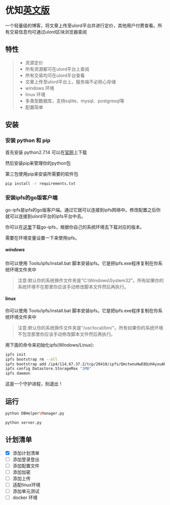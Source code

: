 ﻿# 优知[英文版](http://192.168.14.240:3000/caolinan/blog_daemon/src/master/README.md)

一个轻量级的博客，将文章上传至ulord平台并进行定价，其他用户付费查看。所有交易信息均可通过ulord区块浏览器查阅

## 特性

> * 资源定价
> * 所有资源都可在ulord平台上查阅
> * 所有交易均可在ulord平台查看
> * 文章上传至ulord平台上，服务端不必担心存储
> * windows 环境
> * linux 环境
> * 多类型数据库，支持sqlite、mysql、postgresql等
> * 配置简单

## 安装
### 安装 python 和 pip
首先安装 python2.7.14 可以在[官网](https://www.python.org/)上下载

然后安装pip来管理你的python包

第三包使用pip来安装所需要的软件包
```bash
pip install -r requirements.txt
```
### 安装ipfs的go版客户端

go-ipfs是ipfs的go版客户端。通过它就可以连接到ipfs网络中。修改配置之后你就可以连接到ulord平台的ipfs平台中去。

你可以在[这里](https://github.com/ipfs/go-ipfs/releases/tag/v0.4.14)下载go-ipfs，根据你自己的系统环境去下载对应的版本。

需要在环境变量设置一下来使用ipfs。

##### windows

你可以使用 Tools/ipfs/install.bat 脚本安装ipfs。它是把ipfs.exe程序复制在你系统环境文件夹中
> 注意:默认你的系统换件文件夹是"C:\Windows\System32"。所有如果你的系统环境不在那里你应该手动修改脚本文件然后再执行。

#### linux

你可以使用 Tools/ipfs/install.bat 脚本安装ipfs。它是把ipfs.exe程序复制在你系统环境文件夹中
> 注意:默认你的系统换件文件夹是"/usr/local/bin/"。所有如果你的系统环境不包含那里你应该手动修改脚本文件然后再执行。


用下面的命令来初始化ipfs(Windows/Linux):
```bash
ipfs init
ipfs bootstrap rm --all
ipfs bootstrap add /ip4/114.67.37.2/tcp/20418/ipfs/QmctwnuHwE8QzH4yxuAPtM469BiCPK5WuT9KaTK3ArwUHu
ipfs config Datastore.StorageMax "1MB"
ipfs daemon
```
这是一个守护进程，别退出！

## 运行
```bash
python DBHelper\Manager.py

python server.py
```
## 计划清单
- [x] 添加计划清单
- [ ] 添加登录登出
- [ ] 添加配置文件
- [ ] 添加加密
- [ ] 添加上传
- [ ] 适配linux环境
- [ ] 添加单元测试
- [ ] docker 环境
